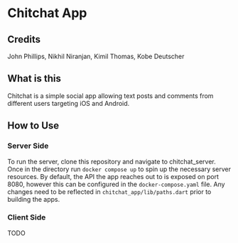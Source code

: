 # Chitchat App

## Credits

John Phillips, Nikhil Niranjan, Kimil Thomas, Kobe Deutscher

## What is this

Chitchat is a simple social app allowing text posts and comments from different users targeting iOS and Android.

## How to Use

### Server Side

To run the server, clone this repository and navigate to chitchat\_server. Once in the directory run `docker compose up` to spin up the necessary server resources. By default, the API the app reaches out to is exposed on port 8080, however this can be configured in the `docker-compose.yaml` file. Any changes need to be reflected in `chitchat_app/lib/paths.dart` prior to building the apps.

### Client Side

TODO

